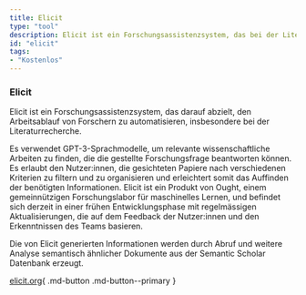 ```yaml
---
title: Elicit
type: "tool"
description: Elicit ist ein Forschungsassistenzsystem, das bei der Literaturrecherche eingesetzt werden kann.
id: "elicit"
tags:
- "Kostenlos"
---
```


### Elicit

Elicit ist ein Forschungsassistenzsystem, das darauf abzielt, den Arbeitsablauf von Forschern zu automatisieren, insbesondere bei der Literaturrecherche. 

Es verwendet GPT-3-Sprachmodelle, um relevante wissenschaftliche Arbeiten zu finden, die die gestellte Forschungsfrage beantworten können. Es erlaubt den Nutzer:innen, die gesichteten Papiere nach verschiedenen Kriterien zu filtern und zu organisieren und erleichtert somit das Auffinden der benötigten Informationen. Elicit ist ein Produkt von Ought, einem gemeinnützigen Forschungslabor für maschinelles Lernen, und befindet sich derzeit in einer frühen Entwicklungsphase mit regelmässigen Aktualisierungen, die auf dem Feedback der Nutzer:innen und den Erkenntnissen des Teams basieren. 

Die von Elicit generierten Informationen werden durch Abruf und weitere Analyse semantisch ähnlicher Dokumente aus der Semantic Scholar Datenbank erzeugt.

[elicit.org](https://www.elicit.org/){ .md-button .md-button--primary } 
